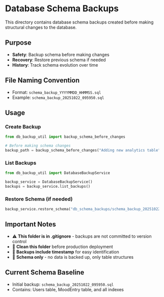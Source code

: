 # Database Schema Backups

This directory contains database schema backups created before making structural changes to the database.

## Purpose
- **Safety**: Backup schema before making changes
- **Recovery**: Restore previous schema if needed
- **History**: Track schema evolution over time

## File Naming Convention
- Format: `schema_backup_YYYYMMDD_HHMMSS.sql`
- Example: `schema_backup_20251022_095950.sql`

## Usage

### Create Backup
```python
from db_backup_util import backup_schema_before_changes

# Before making schema changes
backup_path = backup_schema_before_changes("Adding new analytics table")
```

### List Backups
```python
from db_backup_util import DatabaseBackupService

backup_service = DatabaseBackupService()
backups = backup_service.list_backups()
```

### Restore Schema (if needed)
```python
backup_service.restore_schema("db_schema_backups/schema_backup_20251022_095950.sql")
```

## Important Notes
- ⚠️ **This folder is in .gitignore** - backups are not committed to version control
- 🧹 **Clean this folder** before production deployment
- 📅 **Backups include timestamp** for easy identification
- 🔄 **Schema only** - no data is backed up, only table structures

## Current Schema Baseline
- Initial backup: `schema_backup_20251022_095950.sql`
- Contains: Users table, MoodEntry table, and all indexes
